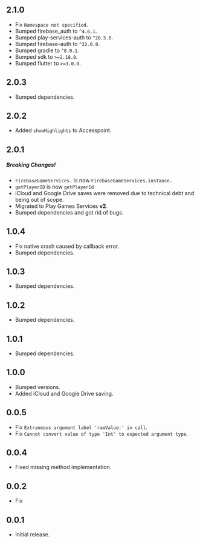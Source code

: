 ## 2.1.0

- Fix `Namespace not specified`.
- Bumped firebase_auth to `^4.6.1`.
- Bumped play-services-auth to `^20.5.0`.
- Bumped firebase-auth to `^22.0.0`.
- Bumped gradle to `^8.0.1`.
- Bumped sdk to `>=2.18.0`.
- Bumped flutter to `>=3.0.0`.

## 2.0.3

- Bumped dependencies.

## 2.0.2

- Added `showHighlights` to Accesspoint.

## 2.0.1

##### Breaking Changes!

- `FirebaseGameServices.` is now `FirebaseGameServices.instance.`
- `getPlayerID` is now `getPlayerId`
- iCloud and Google Drive saves were removed due to technical debt and being out
  of scope.
- Migrated to Play Games Services **v2**.
- Bumped dependencies and got rid of bugs.

## 1.0.4

- Fix native crash caused by callback error.
- Bumped dependencies.

## 1.0.3

- Bumped dependencies.

## 1.0.2

- Bumped dependencies.

## 1.0.1

- Bumped dependencies.

## 1.0.0

- Bumped versions.
- Added iCloud and Google Drive saving.

## 0.0.5

- Fix `Extraneous argument label 'rawValue:' in call`.
- Fix `Cannot convert value of type 'Int' to expected argument type`.

## 0.0.4

- Fixed missing method implementation.

## 0.0.2

- Fix

## 0.0.1

- Initial release.
